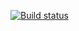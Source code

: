 [![Build status](https://ci.appveyor.com/api/projects/status/ee98bxva62r0hrfd?svg=true)](https://ci.appveyor.com/project/MariaDzha/postmanecho)
